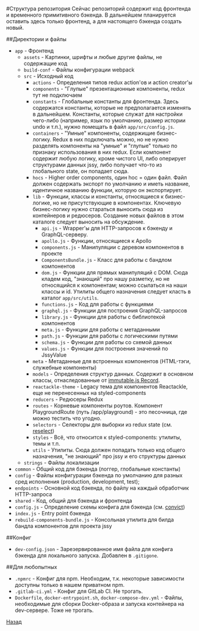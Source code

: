 #Структура репозитория
Сейчас репозиторий содержит код фронтенда и временного примитивного бэкенда.
В дальнейшем планируется оставить здесь только фронтенд, а для настоящего
бэкенда создать новый.

##Директории и файлы
+ `app` - Фронтенд
    + `assets` - Картинки, шрифты и любые другие файлы, не содержащие код
    + `build-conf` - Файлы конфигурации webpack
    + `src` - Исходный код
        + `actions` - Определения типов redux action'ов и action creator'ы
        + `components` - "Глупые" презентационные компоненты,
        redux тут не подключаем
        + `constants` - Глобальные константы для фронтенда.
        Здесь содержатся константы, которые не предполагается изменять в
        дальнейшем. Константы, которые служат для настройки чего-либо (например,
        язык по умолчанию, размер истории undo и т.п.), нужно помещать в файл
        `app/src/config.js`.
        + `containers` - "Умные" компоненты, содержищие бизнес-логику. Redux
        в них подключать можно, но не нужно разделять компоненты на "умные" и
        "глупые" только по признаку использования в них redux. Если компонент
        содержит любую логику, кроме чистого UI, либо оперирует структурами
        данных jssy, либо получает что-то из глобального state, он попадает
        сюда.
        + `hocs` - Higher order components, один hoc = один файл. Файл должен
        содержать экспорт по умолчанию и иметь название, идентичное названию
        функции, которую он экспортирует.
        + `lib` - Функции, классы и константы, относящиеся к бизнес-логике, но
        не присутствующие в компонентах. Ключевую бизнес-логику нужно стараться
        выносить сюда из контейнеров и редюсеров. Создание новых файлов в этом
        каталоге следует выносить на обсуждение.
            + `api.js` - Wrapper'ы для HTTP-запросов к бэкенду и
            GraphQL-серверу.
            + `apollo.js` - Функции, относящиеся к Apollo
            + `components.js` - Манипуляции с деревом компонентов в проекте
            + `ComponentsBundle.js` - Класс для работы с бандлом компонентов
            + `dom.js` - Функции для прямых манипуляций с DOM. Сюда кладем код,
            "знающий" про нашу разметку, но не относящийся к компонентам; можно
            ссылаться на наши классы и id. Утилиты общего назначения следует
            класть в каталог `app/src/utils`.
            + `functions.js` - Код для работы с функциями
            + `graphql.js` - Функции для построения GraphQL-запросов
            + `library.js` - Функции для работы с библиотекой компонентов
            + `meta.js` - Функции для работы с метаданными
            + `path.js` - Функции для работы с логическими путями
            + `schema.js` - Функции для работы со схемой данных
            + `values.js` - Функции для построения значений по JssyValue
        + `meta` - Метаданные для встроенных компонентов (HTML-тэги, служебные
        компоненты)
        + `models` - Определения структур данных. Содержит в основном классы,
        отнаследованные от [immutable.js Record](https://facebook.github.io/immutable-js/docs/#/Record).
        + `reactackle-theme` - Legacy тема для компонентов Reactackle, еще не
        перенесенных на styled-components
        + `reducers` - Редюсеры Redux
        + `routes` - Корневые компоненты роутов. Компонент PlaygroundRoute
        (путь /app/playground) - это песочница, где можно тестить что угодно.
        + `selectors` - Селекторы для выборки из redux state (см.
        [reselect](https://www.npmjs.com/package/reselect))
        + `styles` - Всё, что относится к styled-components: утилиты, темы
        и т.п.
        + `utils` - Утилиты. Сюда должен попадать только код общего назначения,
        "не знающий" про jssy и его структуры данных
    + `strings` - Файлы локализации
+ `common` - Общий код для бэкенда (логгер, глобальные константы)
+ `config` - Файлы конфигурации бэкенда по умолчанию для разных сред исполнения
(production, development, test); 
+ `endpoints` - Основной код бэкенда, по файлу на каждый обработчик HTTP-запроса
+ `shared` - Код, общий для бэкенда и фронтенда
+ `config.js` - Определение схемы конфига для бэкенда
(см. [convict](https://www.npmjs.com/package/convict))
+ `index.js` - Entry point бэкенда
+ `rebuild-components-bundle.js` - Консольная утилита для билда бандла
компонентов для проекта jssy

##Конфиг
+ `dev-config.json` - Зарезервированное имя файла для конфига бэкенда для
локального запуска. Добавлен в `.gitigone`.

##Для любопытных
+ `.npmrc` - Конфиг для npm. Необходим, т.к. некоторые зависимости доступны
только в нашем приватном npm.
+ `.gitlab-ci.yml` - Конфиг для GitLab CI. Не трогать.
+ `Dockerfile`, `docker-entrypoint.sh`, `docker-compose-dev.yml` -
Файлы, необходимые для сборки Docker-образа и запуска контейнера на dev-сервере.
Тоже не трогать.


[Назад](./index.md)
